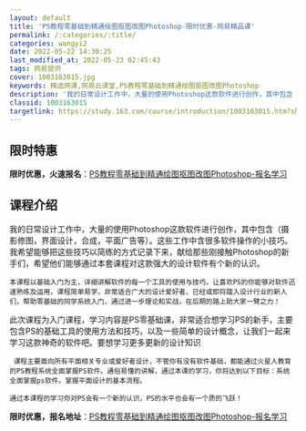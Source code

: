 ```yaml
---
layout: default
title: 'PS教程零基础到精通绘图抠图改图Photoshop-限时优惠-网易精品课'
permalink: /:categories/:title/
categories: wangyi2
date: 2022-05-22 14:30:25
last_modified_at: 2022-05-23 02:45:43
tags: 网易提供
cover: 1003163015.jpg
keywords: 精选网课,网易云课堂,PS教程零基础到精通绘图抠图改图Photoshop
description: '我的日常设计工作中，大量的使用Photoshop这款软件进行创作，其中包含（摄影修图，界面设计，合成，平面广告等）。这些'
classid: 1003163015
targetlink: https://study.163.com/course/introduction/1003163015.htm?share=1&shareId=1025206652&utm_campaign=share&utm_medium=iphoneShare&utm_source=&utm_u=1025206652
---
```


## 限时特惠

**限时优惠，火速报名**：[PS教程零基础到精通绘图抠图改图Photoshop-报名学习](https://study.163.com/course/introduction/1003163015.htm?share=1&shareId=1025206652&utm_campaign=share&utm_medium=iphoneShare&utm_source=&utm_u=1025206652)

## 课程介绍

我的日常设计工作中，大量的使用Photoshop这款软件进行创作，其中包含（摄影修图，界面设计，合成，平面广告等）。这些工作中含很多软件操作的小技巧。我希望能够把这些技巧以简练的方式记录下来，献给那些刚接触Photoshop的新手们，希望他们能够通过本套课程对这款强大的设计软件有个新的认识。

    本课程以基础入门为主，详细讲解软件的每一个工具的使用与技巧，让喜欢PS的你能够对软件迅速熟练及运用，课程简单易学，非常适合广大的设计爱好者、已经或即将踏入设计行业的新人们，帮助零基础的同学系统入门，通过进一步理论和实战，在后期的路上助大家一臂之力！

   此次课程为入门课程，学习内容是PS零基础课，非常适合想学习PS的新手，主要包含PS的基础工具的使用方法和技巧，以及一些简单的设计概念，让我们一起来学习这款神奇的软件吧。要想学习更多更新的设计知识

     课程主要面向所有平面相关专业或爱好者设计，不管你有没有软件基础，都能通过火星人教育的PS教程系统全面掌握PS软件。通俗易懂的讲解，通过本课的学习，你将达到以下目标：系统全面掌握ps软件。掌握平面设计的基本流程。

    通过本课程的学习你对PS会有一个新的认识，PS的水平也会有一个质的飞跃！

**限时优惠，报名地址**：[PS教程零基础到精通绘图抠图改图Photoshop-报名学习](https://study.163.com/course/introduction/1003163015.htm?share=1&shareId=1025206652&utm_campaign=share&utm_medium=iphoneShare&utm_source=&utm_u=1025206652)

